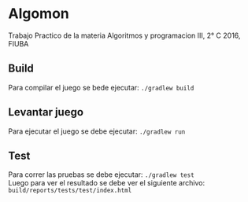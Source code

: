 # Algomon
Trabajo Practico de la materia Algoritmos y programacion III, 2° C 2016, FIUBA
## Build
Para compilar el juego se bede ejecutar: ```./gradlew build```
## Levantar juego
Para ejecutar el juego se debe ejecutar: ```./gradlew run```
## Test
Para correr las pruebas se debe ejecutar: ```./gradlew test```  
Luego para ver el resultado se debe ver el siguiente archivo: ```build/reports/tests/test/index.html```
